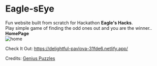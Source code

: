 # Eagle-sEye
Fun website built from scratch for Hackathon **Eagle's Hacks**.<br>
Play simple game of finding the odd ones out and you are the winner..<br>
**HomePage**<br>
![home](https://user-images.githubusercontent.com/78898449/194345874-44714f1a-5c72-4317-9158-b10a18c52b87.jpg)

Check It Out: https://delightful-pavlova-31fde6.netlify.app/

Credits: [Genius Puzzles](https://gpuzzles.com/brain-questions/odd-one-out/)

